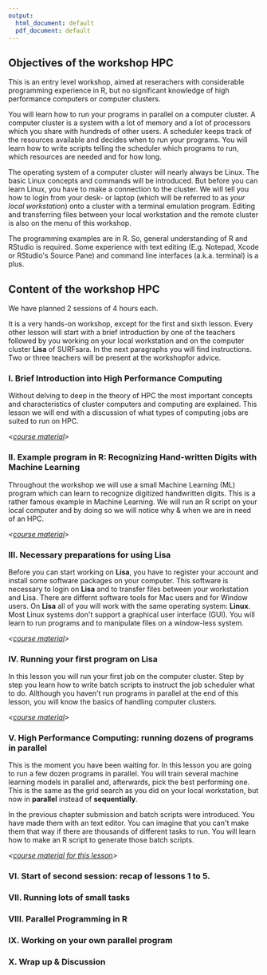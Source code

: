 ```yaml
---
output:
  html_document: default
  pdf_document: default
---
```

## Objectives of the workshop HPC

This is an entry level workshop, aimed at reserachers with considerable programming experience in R, but no significant knowledge of high performance computers or computer clusters.

You will learn how to run your programs in parallel on a computer cluster. A computer cluster is a system with a lot of memory and a lot of processors which you share with hundreds of other users. A scheduler keeps track of the resources available and decides when to run your programs. You will learn how to write scripts telling the scheduler which programs to run, which resources are needed and for how long.

The operating system of a computer cluster will nearly always be Linux. The basic Linux concepts and commands will be introduced. But before you can learn Linux, you have to make a connection to the cluster. We will tell you how to login from your desk- or laptop (which will be referred to as _your local workstation_) onto a cluster with a terminal emulation program. Editing and transferring files between your local workstation and the remote cluster is also on the menu of this workshop.

The programming examples are in R. So, general understanding of R and RStudio is required. Some experience with text editing (E.g. Notepad, Xcode or RStudio's Source Pane) and command line interfaces (a.k.a. terminal) is a plus.

## Content of the workshop HPC

We have planned 2 sessions of 4 hours each. 

It is a very hands-on workshop, except for the first and sixth lesson. Every other lesson will start with a brief introduction by one of the teachers followed by you working on your local workstation and on the computer cluster **Lisa** of SURFsara. In the next paragraphs you will find instructions. Two or three teachers will be present at the workshopfor advice. 

### I. Brief Introduction into High Performance Computing

Without delving to deep in the theory of HPC the most important concepts and characteristics of cluster computers and computing are explained. This lesson we will end  with a discussion of what types of computing jobs are suited to run on HPC.

_<[course material](./intro_hpc.md)>_

### II. Example program in R: Recognizing Hand-written Digits with Machine Learning

Throughout the workshop we will use a small Machine Learning (ML) program which can learn to recognize digitized handwritten digits. This is a rather famous example in Machine Learning. We will run an R script on your local computer and by doing so we will notice why & when we are in need of an HPC.

_<[course material](./intro_svm.md)>_

### III. Necessary preparations for using **Lisa**

Before you can start working on **Lisa**, you have to register your account and install some software packages on your computer. This software is necessary to login on **Lisa** and to transfer files between your workstation and Lisa. There are differnt software tools for Mac users and for Window users. On **Lisa** all of you will work with the same operating system: **Linux**. Most Linux systems don't support a graphical user interface (GUI). You will learn to run programs and to manipulate files on a window-less system.

_<[course material](./preparations.md)>_

### IV. Running your first program on **Lisa**

In this lesson you will run your first job on the computer cluster. Step by step you learn how to write batch scripts to instruct the job scheduler what to do. Allthough you haven't run programs in parallel at the end of this lesson, you will know the basics of handling computer clusters.

_<[course material](./first_job_on_lisa.md)>_

### V. High Performance Computing: running dozens of programs in parallel

This is the moment you have been waiting for. In this lesson you are going to run a few dozen programs in parallel. You will train several machine learning models in parallel and, afterwards, pick the best performing one. This is the same as the grid search as you did on your local workstation, but now in **parallel** instead of **sequentially**.

In the previous chapter submission and batch scripts were introduced. You have made them with an text editor. You can imagine that you can't make them that way if there are thousands of different tasks to run. You will learn how to make an R script to generate those batch scripts.

_<[course material for this lesson](./hpc_on_lisa.md)>_

### VI. Start of second session: recap of lessons 1 to 5.

### VII. Running lots of small tasks

### VIII. Parallel Programming in R

### IX. Working on your own parallel program

### X. Wrap up & Discussion










